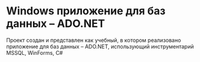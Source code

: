 # Windows приложение для баз данных – ADO.NET
Проект создан и представлен как учебный, в котором реализовано приложение для баз данных – ADO.NET, использующий инструментарий MSSQL, WinForms, C#
